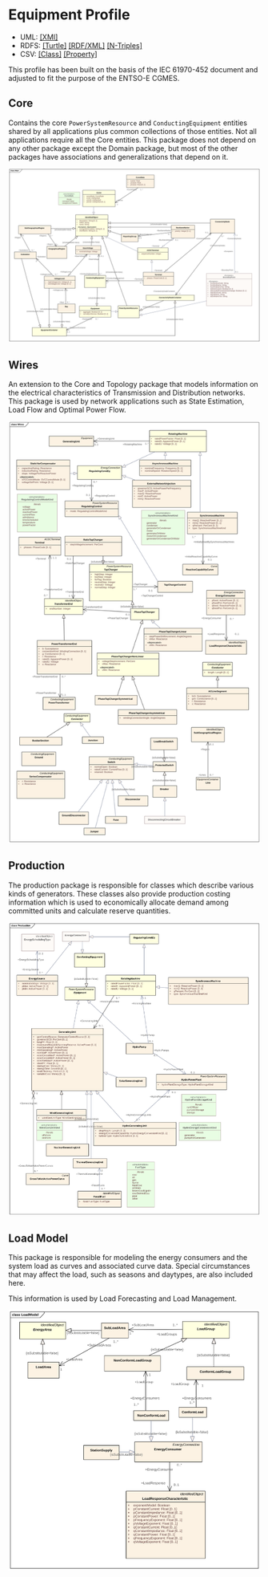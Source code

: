 # Equipment Profile

- UML: [[XMI]](./CoreEquipment.xmi)
- RDFS: [[Turtle]](./CoreEquipment.ttl) [[RDF/XML]](./CoreEquipment.rdf) [[N-Triples]](./CoreEquipment.nt)
- CSV: [[Class]](./CoreEquipmentClass.csv) [[Property]](./CoreEquipmentProperty.csv)

This profile has been built on the basis of the IEC 61970-452 document and adjusted to fit the purpose of the ENTSO-E CGMES.

## Core

Contains the core `PowerSystemResource` and `ConductingEquipment` entities shared by all applications plus common collections of those entities. Not all applications require all the Core entities.  This package does not depend on any other package except the Domain package, but most of the other packages have associations and generalizations that depend on it.

![Main](./Main.svg)

## Wires

An extension to the Core and Topology package that models information on the electrical characteristics of Transmission and Distribution networks. This package is used by network applications such as State Estimation, Load Flow and Optimal Power Flow.

![Wires](./Wires.svg)

## Production

The production package is responsible for classes which describe various kinds of generators. These classes also provide production costing information which is used to economically allocate demand among committed units and calculate reserve quantities.

![Production](./Production.svg)

## Load Model

This package is responsible for modeling the energy consumers and the system load as curves and associated curve data. Special circumstances that may affect the load, such as seasons and daytypes, are also included here.

This information is used by Load Forecasting and Load Management.

![Load Model](./LoadModel.svg)